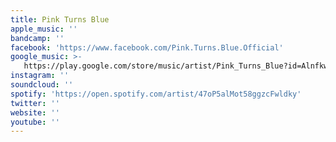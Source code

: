 ```yaml
---
title: Pink Turns Blue
apple_music: ''
bandcamp: ''
facebook: 'https://www.facebook.com/Pink.Turns.Blue.Official'
google_music: >-
   https://play.google.com/store/music/artist/Pink_Turns_Blue?id=Alnfkwg6zcnn45uyt4ysdpj7ssu
instagram: ''
soundcloud: ''
spotify: 'https://open.spotify.com/artist/47oP5alMot58ggzcFwldky'
twitter: ''
website: ''
youtube: ''
---
```

